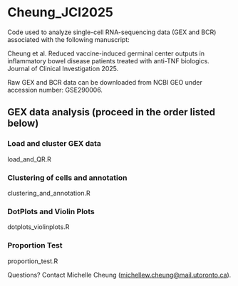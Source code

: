 # Cheung_JCI2025
Code used to analyze single-cell RNA-sequencing data (GEX and BCR) associated with the following manuscript:

Cheung et al. Reduced vaccine-induced germinal center outputs in inflammatory bowel disease patients treated with anti-TNF biologics. Journal of Clinical Investigation 2025.

Raw GEX and BCR data can be downloaded from NCBI GEO under accession number: GSE290006.

## GEX data analysis (proceed in the order listed below)
### Load and cluster GEX data 
load_and_QR.R
### Clustering of cells and annotation 
clustering_and_annotation.R
### DotPlots and Violin Plots ### 
dotplots_violinplots.R
### Proportion Test ####
proportion_test.R


Questions? Contact Michelle Cheung (michellew.cheung@mail.utoronto.ca).
